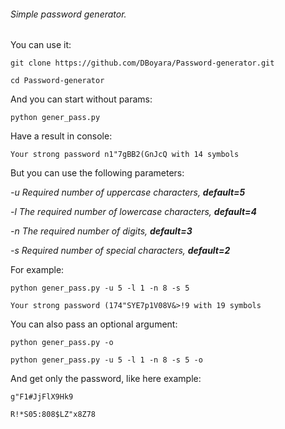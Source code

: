 ###### Simple password generator.

You can use it:

`git clone https://github.com/DBoyara/Password-generator.git`

`cd Password-generator`

And you can start without params:

`python gener_pass.py`

Have a result in console:

`Your strong password n1"7gBB2(GnJcQ with 14 symbols`

But you can use the following parameters:

_-u Required number of uppercase characters, **default=5**_

_-l The required number of lowercase characters, **default=4**_

_-n The required number of digits, **default=3**_

_-s Required number of special characters, **default=2**_

For example:

`python gener_pass.py -u 5 -l 1 -n 8 -s 5`

`Your strong password (174"SYE7p1V08V&>!9 with 19 symbols`

You can also pass an optional argument:

`python gener_pass.py -o`

`python gener_pass.py -u 5 -l 1 -n 8 -s 5 -o`

And get only the password, like here example:

`g"F1#JjFlX9Hk9`

`R!*S05:808$LZ"x8Z78`